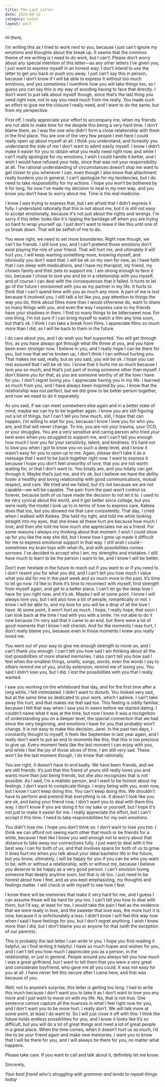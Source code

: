 ```yaml
---
title: The Last Letter
date: 2024-09-12
category: notes
layout: post
---
```


*Hi there,*

I’m writing this as I tried to work next to you, because I just can’t ignore my emotions and thoughts about the break up. It seems that the common theme of me writing is I need to do work, but I can’t. Please don’t worry about any special intention of this letter—as any other letters I’ve given you, I just want to express myself in an honest way. I don’t intend to use the letter to get you back or push you away. I just can’t say this in person, because I don’t know if I will be able to express it without too much emotions, and yes sometimes I overthink how you will take things too, so I guess you can say this is my way of avoiding having to face that directly. I don’t want to just talk about myself though, since that’s the last thing you need right now, not to say you need much from me really. You made such an effort to give me the closure I really need, and I want to do the same, but from my perspective. 

First off, I really appreciate your effort to accompany me, when my friends are not able to make time for me despite this being a very hard time. I don’t blame them, as I was the one who didn’t form a close relationship with them in the first place. You are one of the very few people I met here I could really open up about myself at all. I think you understand, and honestly you understand the side of me I don’t want to admit easily myself. I know I didn’t make it easier for you to obtain what you really need right now, and while I can’t really apologize for my emotions, I wish I could handle it better, and I wish I would have refused your help, since that was not your responsibility at all. The rational understanding of circumstances doesn’t stop me want to get closer to you whenever I can, even though I also know that attachment really burdens you in general. I can’t apologize for my tendencies, but I do need to take responsibility for my actions. I hope you won’t be bothered by it for long, for now I’ve made my decision to heal in my own way, and you know you don’t have to worry about me. Time is the real medicine. 

I know I was trying to express that, but I am afraid that I didn’t express it fully. I understand rationally that this is not about me, but it is still not easy to accept emotionally, because it's not just about the rights and wrongs. I'm sorry if this letter looks like it's ripping the bandage off when you are trying so hard to wrap yourself up. I just don't want to leave it like this until one of us break down. That will be selfish of me to do. 

You were right, we need to set more boundaries. Right now though, we can’t be friends. I still love you, and I can’t pretend those emotions don’t exist playing the role of your friend. That will hurt me, and ultimately it will hurt you. I will keep wanting something more, knowing myself, and obviously you don’t want that. I will be ok on my own for now, as I have faith that I can sleep with medications, and I have my therapist, my friend, my chosen family and their pets to support me. I am strong enough to face it too, because I chose to love you and be in a relationship with you myself, and of course I can deal with the consequences that it failed. It hurts to let go of the future I envisioned with you as my partner in my life. It hurts to think that I can’t spend time with you as much any more. A part of me is lost because it involved you. I still talk a lot like you, pay attention to things the way you do, think about films more than I would otherwise do, want to share so many things with you, and even the way I express care to my friends have your shadows in them. I find so many things to be bittersweet now. For one thing, I’m not sure if I can bring myself to watch a film any time soon, but that’s ok. I think I can take a break from films. I appreciate films so much more than I did, so I will be back to them in the future. 

I do care about you, and I do wish you feel supported. You will get through this, as you have always got through what life threw at you, and you have been even stronger now. I believe in you, and I really hope I can be there for you, but now that we’ve broken up, I don’t think I can without hurting you. That makes me sad, really, but as you said, you will be ok. I hope you can rest assured that I will be ok too. I know that it hurts me so much because I love you so much, and that’s just part of loving someone other than myself. I don’t blame you for that, as you are someone worthy of all the love I have for you. I don’t regret loving you. I appreciate having you in my life. I learned so much from you, and I have always been inspired by you. I know that the relationship was not perfect, but we did grow to be better person together, and now we need to do it separately.

As you said, if we can meet somewhere else again and in a better state of mind, maybe we can try to be together again. I know you are still figuring out a lot of things, but I can’t tell you how much, still, I hope that can happen. I’m willing to wait for you, because I know I love you for who you are, and that will never change. To me, you are not your trauma, your OCD, or your struggles. You are a very sensitive and caring person who tried your best even when you struggled to support me, and I can’t tell you enough how much I love you for your sensitivity, talent, and kindness. It’s hard not to love you when I got to know you on such a deep level, and I know it wasn’t easy for you to open up to me. Again, please don’t take it as a message that I want to be back together right now. I want to express it because I hope you don’t feel unworthy of love, that you are not worth waiting for, or that I don’t want to. You totally are, and you totally can get through it. Maybe that’s just me, and it’s ok, but I believe we have the ability foster a healthy and loving relationship with good communications, mutual respect, and care. We tried and we failed, but it’s not because we are not capable—we will be capable. The pain from the past won’t control us forever, because both of us have made the decision to not let it to. I used to be very cynical about the world, and it got better since college, but you were really the model I look up to in terms of how to express care. Kaleea does that too, but you showed me that care consistently. That day, I cried when I walked with Kaleea. She held my tight, and told me while looking straight into my eyes, that she knew all these hurt are because how much I love, and then she told me how much she appreciates me as a friend. For some reasons I always cry thinking about that moment. I wish I could show up for you like the way she did, but I knew how I grew up made it difficult for me to express emotional support in that way. I still wish I could--sometimes my brain toys with what-ifs, and with possibilities comes sorrows. I've decided to accept who I am, my strengths and mistakes. I still have much to learn to be the person I want to be, and I know I will be better.

Don’t ever hesitate in the future to reach out if you want to or if you need to. I don’t resent you for what you did, and I can’t tell you how much I value what you did for me in the past week and so much more in the past. It’s time to let go now. I’d like to think it’s time to reconnect with myself, find strength from myself again, and get to a better place. I can’t let go the deep love I have for you right now, and it’s ok. Maybe I will at some point. I know I will always love you, but I will also love a lot of people, romantically or not. I know I will be able to, and my love for you will be a drop of all the love I have. At some point, it won’t hurt as much. I hope, I really hope, that soon I can look back at the time I had with you with a smile. I’m not able to do it now because I’m very sad that it came to an end, but there were a lot of good moments that I know I will cherish. And for the moments I was hurt, I don’t really blame you, because even in those moments I knew you really loved me. 

You went out of your way to give me enough strength to move on, and I can’t thank you enough. I can’t tell you how sad I am thinking about all the lost possibilities of more shared memories. I also can’t tell you how sad I feel when the smallest things, smells, songs, words, even the words I say to others remind me of you, and by extension, remind me of losing you. You said I didn’t lose you, but I did. I lost the possibilities with you that I really wanted. 

I saw you working on the whiteboard that day, and for the first time after a long while, I felt intimidated. I didn’t want to disturb. You looked very sad, but at the same time so dedicated to your work, which I admire. I can’t take away the hurt, and that makes me feel sad too. This feeling is oddly familiar, because I felt that way when I saw you in swem before we started dating. I couldn’t name what it was at the time, but now I know it was a recognition of understanding you on a deeper level, the special connection that we had since the very beginning, and emotions I have for you that probably won’t change. It is not easy to make this decision, Jarel. In the past two days, I constantly thought to myself, it feels like September in last year again, and I really don't want to put an end to moments like this, that this is too precious to give up. Every moment feels like the last moment I can enjoy with you, and while I feel the joy of those slices of time, I am still very sad. These won't be the last moment though, I do know that rationally. 

You are right, it doesn’t have to end badly. We have been friends, and we are still friends. It’s just that this friend of yours still really loves you and wants more than just being friends, but she also recognizes that is not possible. As I said, I’m a realistic person, and I want to be honest about my feelings. I don’t want to complicate things. I enjoy being with you, even now, but I know I can’t keep doing this. You can’t keep doing this. We shouldn't have to perform and pretend that everything is ok. It doesn't look like you are ok, and being your friend now, I don't want you to deal with them this way. I don't know if you are doing it for my sake or yourself, but I hope it's not just to make it easier for me. I really appreciate the effort, but I can't accept it this time. I need to take responsibilities for my own emotions. 

You didn’t lose me. I hope you don’t think so. I don’t want to lose you too. I think we can afford not seeing each other that much or be friends for a while, because I feel like I know you well enough not to worry about that distance to take away our connections fully. I just want to deal with it the best way I can for both of us, and that involves space for both of us to grow. It does hurt me when you talk about your ideal bachelor life in the future, but you know, ultimately, I will be happy for you if you can be who you want to be, with or without a relationship, with or without me, because I believe you deserve to be happy as a very good person. I can't envision loving someone that deeply anytime soon, but that is ok too. I just need to be honest about how I feel, and as you kept emphasizing, my thoughts and feelings matter. I will check in with myself to see how I feel. 

I know there will be memories that make it very hard for me, and I guess I can assume those will be hard for you too. I can’t tell you how to deal with them, but I’d say, at least for me, I would take the pain I feel as the evidence that we were really in love, and the sweeter that love was, the more hurt it is now, because it is unfortunately a loss. I didn’t know I will feel this way now when I said I have feelings for you, but I don’t regret anything. I wish I knew more than I did, but I don’t blame you or anyone for that (with the exception of our parents). 

This is probably the last letter I can write to you. I hope you find reading it helpful, as I find writing it helpful. I have so much hopes and wishes for you, and I can't tell you how much I appreciate you as a person, in the relationship, or just in general. People around you always tell you how much I was a great girlfriend, but I want to tell them that you were a very great and considerate boyfriend, who gave me all you could. It was not easy for you at all. I have never felt this secure after I came here, and that was because of you. 

Well, not to anyone’s surprise, this letter is getting too long. I had to write this much because I don’t want you to take it as I don’t want to love you any more and I just want to move on with my life. No, that is not true. One sentence cannot capture all the nuances in what I feel right now for you, and I don’t want you to be more hurt. I really don’t. We will talk more at some point, at least I do want to. So I will just close it off with this: I think the future holds endless possibilities for you, and I know it looks like it’s so difficult, but you will do a lot of great things and meet a lot of great people in a great place. When the time comes, when it doesn’t hurt us as much, I’d like to be your friend again and make new memories. I want you to know that I will be there for you, and I will always be there for you, no matter what happens. 

Please take care. If you want to call and talk about it, definitely let me know. 

Sincerely,   

*Your best friend who's struggling with grammar and tends to repeat things today*